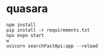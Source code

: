 # quasara
`npm install`<br />
`pip install -r requirements.txt`<br />
`npx expo start`<br />
`w`<br />
`uvicorn searchFastApi:app --reload`<br />
